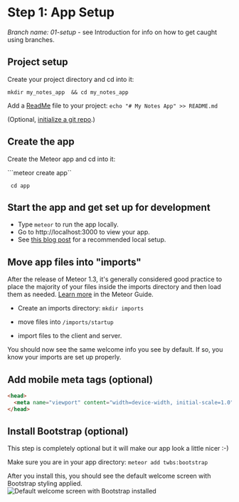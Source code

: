 
# Step 1: App Setup

_Branch name: 01-setup_ - see Introduction for info on how to get caught using branches.

## Project setup
Create your project directory and cd into it:

```mkdir my_notes_app  && cd my_notes_app```

Add a [ReadMe](https://en.wikipedia.org/wiki/README) file to your project: 
```echo "# My Notes App" >> README.md```

(Optional, [initialize a git repo](https://help.github.com/articles/adding-an-existing-project-to-github-using-the-command-line/).)


## Create the app
Create the Meteor app and cd into it:

```meteor create app``

``` cd app```

## Start the app and get set up for development

- Type ``` meteor ``` to run the app locally.
- Go to http://localhost:3000 to view your app.
- See [this blog post](http://coderchronicles.org/2016/04/08/getting-started-with-meteor-1-3-react-and-flowrouter/#Start_and_View_Meteor_in_Your_Browser) for a recommended local setup.


## Move app files into "imports"
After the release of Meteor 1.3, it's generally considered good practice to place the majority of your files inside the imports directory and then load them as needed. [Learn more](http://guide.meteor.com/structure.html#javascript-structure) in the Meteor Guide.

- Create an imports directory: ``` mkdir imports ```
  

- move files into ```/imports/startup``` 
- import files to the client and server.

You should now see the same welcome info you see by default.  If so, you know your imports are set up properly.

## Add mobile meta tags (optional)

```html
<head>
  <meta name="viewport" content="width=device-width, initial-scale=1.0">
</head>
```


## Install Bootstrap (optional)
This step is completely optional but it will make our app look a little nicer :-)

Make sure you are in your app directory:
``` meteor add twbs:bootstrap ```

After you install this, you should see the default welcome screen with Bootstrap styling applied.
![Default welcome screen with Bootstrap installed](images/bootstrap-dflt.png)




